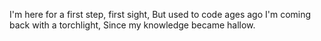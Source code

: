 I'm here for a first step, first sight,
But used to code ages ago
I'm coming back with a torchlight,
Since my knowledge became hallow.
